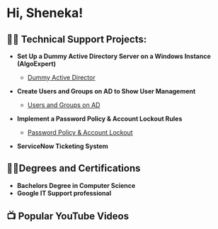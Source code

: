 <h1>Hi, Sheneka! </h1>

<h2>👨‍💻 Technical Support Projects:</h2>

- <b>Set Up a Dummy Active Directory Server on a Windows Instance (AlgoExpert)</b>
  - [Dummy Active Director](https://github.com/shenekaM/ActiveDirectoryServerSetUp/blob/main/README.md)
- <b> Create Users and Groups on AD to Show User Management</b>
  - [Users and Groups on AD]() 
- <b>Implement a Password Policy & Account Lockout Rules</b>
  - [Password Policy & Account Lockout]()
    
- <b> ServiceNow Ticketing System</b>

<h2>👨‍💻Degrees and Certifications</h2>
 
- <b>Bachelors Degree in Computer Science</b>
- <b>Google IT Support professional</b>

<h2>📺 Popular YouTube Videos</h2>



<!--
**joshmadakor1/joshmadakor1** is a ✨ _special_ ✨ repository because its `README.md` (this file) appears on your GitHub profile.

Here are some ideas to get you started:

- 🔭 I’m currently working on ...
- 🌱 I’m currently learning ...
- 👯 I’m looking to collaborate on ...
- 🤔 I’m looking for help with ...
- 💬 Ask me about ...
- 📫 How to reach me: ...
- 😄 Pronouns: ...
- ⚡ Fun fact: ...
-->
